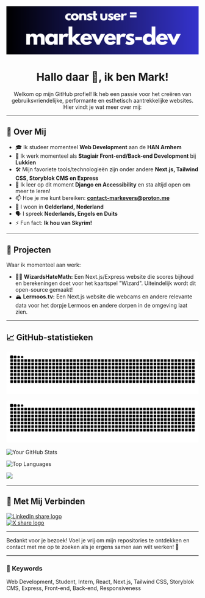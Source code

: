 <img src="/public/images/readme_banner.png" alt="README Banner">

<h1 align="center">Hallo daar 👋, ik ben Mark!</h1>

<p align="center">
  Welkom op mijn GitHub profiel! Ik heb een passie voor het creëren van gebruiksvriendelijke, performante en esthetisch aantrekkelijke websites.<br>
  Hier vindt je wat meer over mij:
</p>

---

## 🚀 Over Mij
- 🎓 Ik studeer momenteel **Web Development** aan de **HAN Arnhem**
- 💼 Ik werk momenteel als **Stagiair Front-end/Back-end Development** bij **Lukkien**
- 🛠️ Mijn favoriete tools/technologieën zijn onder andere **Next.js, Tailwind CSS, Storyblok CMS en Express**
- 🌱 Ik leer op dit moment **Django en Accessibility** en sta altijd open om meer te leren!
- 📫 Hoe je me kunt bereiken: **[contact-markevers@proton.me](mailto:contact-markevers@proton.me)**
- 📍 I woon in **Gelderland, Nederland**
- 🗣️ I spreek **Nederlands, Engels en Duits**
- ⚡ Fun fact: **Ik hou van Skyrim!**

---

## 🌟 Projecten
Waar ik momenteel aan werk:
- 🧙‍♂️ **WizardsHateMath:** Een Next.js/Express website die scores bijhoud en berekeningen doet voor het kaartspel "Wizard". Uiteindelijk wordt dit open-source gemaakt!
- 🏔️ **Lermoos.tv:** Een Next.js website die webcams en andere relevante data voor het dorpje Lermoos en andere dorpen in de omgeving laat zien.

---

## 📈 GitHub-statistieken
![GitHub Snake](https://raw.githubusercontent.com/markevers-dev/markevers-dev/snake/github-contribution-grid-snake-dark.svg#gh-dark-mode-only)

![GitHub Snake](https://raw.githubusercontent.com/markevers-dev/markevers-dev/snake/github-contribution-grid-snake.svg#gh-light-mode-only)

![Your GitHub Stats](https://github-readme-stats.vercel.app/api?username=markevers-dev&show_icons=true&theme=radical)

![Top Languages](https://github-readme-stats.vercel.app/api/top-langs/?username=markevers-dev&layout=compact&theme=radical)

![](https://komarev.com/ghpvc/?username=markevers-dev&label=Profile+Views&color=brightgreen&style=flat)

---

## 🔗 Met Mij Verbinden
<a href="https://www.linkedin.com/in/mark-evers-78069a19a" target="_blank">
  <img src="https://upload.wikimedia.org/wikipedia/commons/1/19/LinkedIn_logo.svg" alt="LinkedIn share logo" width="144">
</a>
</br>
<a href="https://x.com/dev_mark_e" target="_blank">
  <img src="https://upload.wikimedia.org/wikipedia/commons/5/57/X_logo_2023_%28white%29.png" alt="X share logo" width="36">
</a>


---

Bedankt voor je bezoek! Voel je vrij om mijn repositories te ontdekken en contact met me op te zoeken als je ergens samen aan wilt werken! 🤝

---

### 🔑 Keywords
Web Development, Student, Intern, React, Next.js, Tailwind CSS, Storyblok CMS, Express, Front-end, Back-end, Responsiveness
